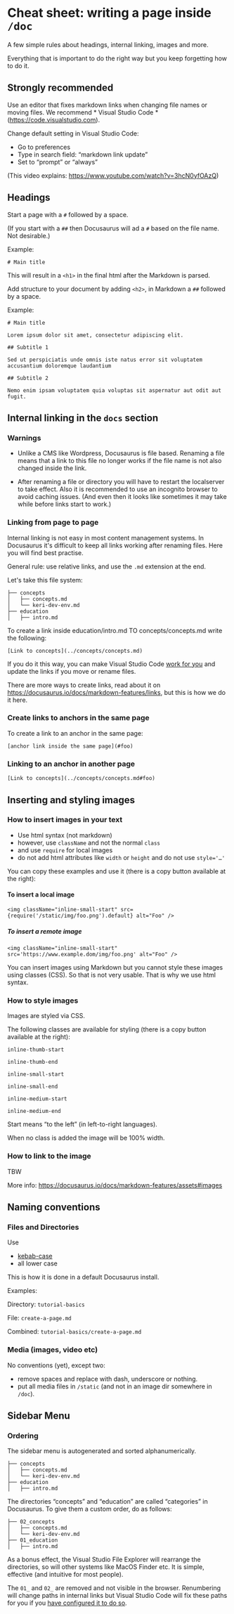 # Cheat sheet: writing a page inside `/doc`

A few simple rules about headings, internal linking, images and more.

Everything that is important to do the right way but you keep forgetting how to do it.


<div class="alert alert-info" role="alert">

## Strongly recommended

Use an editor that fixes markdown links when changing file names or moving files. We recommend * Visual Studio Code * (https://code.visualstudio.com).

Change default setting in Visual Studio Code:

* Go to preferences
* Type in search field: “markdown link update”
* Set to “prompt” or “always”

(This video explains: https://www.youtube.com/watch?v=3hcN0yfOAzQ)

</div>

## Headings

Start a page with a `#` followed by a space.

(If you start with a `##` then Docusaurus will ad a `#` based on the file name. Not desirable.)

Example:

`# Main title`

This will result in a `<h1>` in the final html after the Markdown is parsed.

Add structure to your document by adding `<h2>`, in Markdown a `##` followed by a space.

Example:

```
# Main title

Lorem ipsum dolor sit amet, consectetur adipiscing elit.

## Subtitle 1

Sed ut perspiciatis unde omnis iste natus error sit voluptatem accusantium doloremque laudantium

## Subtitle 2

Nemo enim ipsam voluptatem quia voluptas sit aspernatur aut odit aut fugit.

```

## Internal linking in the `docs` section


<div class="alert alert-info" role="alert">

### Warnings

* Unlike a CMS like Wordpress, Docusaurus is file based. Renaming a file means that a link to this file no longer works if the file name is not also changed inside the link.

* After renaming a file or directory you will have to restart the localserver to take effect. Also it is recommended to use an incognito browser to avoid caching issues. (And even then it looks like sometimes it may take while before links start to work.)

</div>

### Linking from page to page

Internal linking is not easy in most content management systems. In Docusaurus it's difficult to keep all links working after renaming files. Here you will find best practise.

General rule: use relative links, and use the `.md` extension at the end.

Let's take this file system:

```
├── concepts
│   ├── concepts.md
│   └── keri-dev-env.md
├── education
│   ├── intro.md
```

To create a link inside education/intro.md TO concepts/concepts.md write the following:

```
[Link to concepts](../concepts/concepts.md)
```

If you do it this way, you can make Visual Studio Code [work for you](#strongly-recommended) and update the links if you move or rename files.

There are more ways to create links, read about it on https://docusaurus.io/docs/markdown-features/links, but this is how we do it here.

### Create links to anchors in the same page

To create a link to an anchor in the same page:

```
[anchor link inside the same page](#foo)
```

### Linking to an anchor in another page

```
[Link to concepts](../concepts/concepts.md#foo)
```

## Inserting and styling images

### How to insert images in your text

* Use html syntax (not markdown)
* however, use `className` and not the normal `class`
* and use `require` for local images
* do not add html attributes like `width` or `height` and do not use `style='…'`

You can copy these examples and use it (there is a copy button available at the right):

#### To insert a local image

```
<img className="inline-small-start" src={require('/static/img/foo.png').default} alt="Foo" />
```

##### To insert a remote image

```
<img className="inline-small-start" src='https://www.example.dom/img/foo.png' alt="Foo" />
```

You can insert images using Markdown but you cannot style these images using classes (CSS). So that is not very usable. That is why we use html syntax.


### How to style images

Images are styled via CSS.

The following classes are available for styling (there is a copy button available at the right):

```
inline-thumb-start
```
```
inline-thumb-end
```
```
inline-small-start
```

```
inline-small-end
```

```
inline-medium-start
```

```
inline-medium-end
```

Start means “to the left” (in left-to-right languages).

When no class is added the image will be 100% width.

### How to link to the image

TBW

More info: https://docusaurus.io/docs/markdown-features/assets#images

## Naming conventions

### Files and Directories

Use 
* [kebab-case](https://en.wikipedia.org/wiki/Naming_convention_(programming)#Delimiter-separated_words)
* all lower case

This is how it is done in a default Docusaurus install.


Examples: 

Directory: `tutorial-basics`

File: `create-a-page.md`

Combined: `tutorial-basics/create-a-page.md`

### Media (images, video etc)

No conventions (yet), except two:
* remove spaces and replace with dash, underscore or nothing.
* put all media files in `/static` (and not in an image dir somewhere in `/doc`).

## Sidebar Menu

### Ordering

The sidebar menu is autogenerated and sorted alphanumerically.

```
├── concepts
│   ├── concepts.md
│   └── keri-dev-env.md
├── education
│   ├── intro.md
```

The directories “concepts” and “education” are called “categories” in Docusaurus. To give them a custom order, do as follows:

```
├── 02_concepts
│   ├── concepts.md
│   └── keri-dev-env.md
├── 01_education
│   ├── intro.md
```

As a bonus effect, the Visual Studio File Explorer will rearrange the directories, so will other systems like MacOS Finder etc. It is simple, effective (and intuitive for most people).


The `01_` and `02_` are removed and not visible in the browser. Renumbering will change paths in internal links but Visual Studio Code will fix these paths for you if you [have configured it to do so](#strongly-recommended).